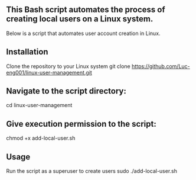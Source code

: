 ##   This Bash script automates the process of creating local users on a Linux system.

Below is a script that automates user account creation in Linux.

##   Installation

Clone the repository to your Linux system
git clone https://github.com/Luc-eng001/linux-user-management.git

##  Navigate to the script directory:

cd linux-user-management

##  Give execution permission to the script:

chmod +x add-local-user.sh

##  Usage

Run the script as a superuser to create users 
sudo ./add-local-user.sh

